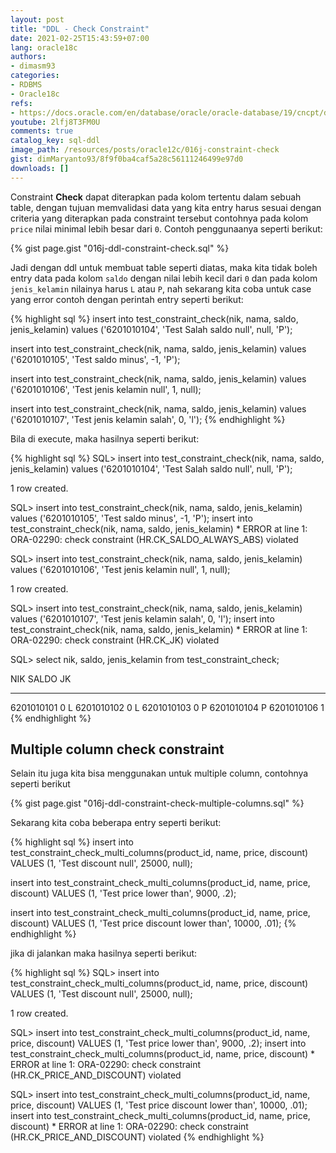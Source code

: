 ```yaml
---
layout: post
title: "DDL - Check Constraint"
date: 2021-02-25T15:43:59+07:00
lang: oracle18c
authors:
- dimasm93
categories:
- RDBMS
- Oracle18c
refs: 
- https://docs.oracle.com/en/database/oracle/oracle-database/19/cncpt/data-integrity.html#GUID-5AF9C206-0139-4506-96DE-F6AD1D41CD41
youtube: 2lfj8T3FM0U
comments: true
catalog_key: sql-ddl
image_path: /resources/posts/oracle12c/016j-constraint-check
gist: dimMaryanto93/8f9f0ba4caf5a28c56111246499e97d0
downloads: []
---
```


Constraint **Check** dapat diterapkan pada kolom tertentu dalam sebuah table, dengan tujuan memvalidasi data yang kita entry harus sesuai dengan criteria yang diterapkan pada constraint tersebut contohnya pada kolom `price` nilai minimal lebih besar dari `0`. Contoh penggunaanya seperti berikut:

<!--more-->

{% gist page.gist "016j-ddl-constraint-check.sql" %}

Jadi dengan ddl untuk membuat table seperti diatas, maka kita tidak boleh entry data pada kolom `saldo` dengan nilai lebih kecil dari `0` dan pada kolom `jenis_kelamin` nilainya harus `L` atau `P`, nah sekarang kita coba untuk case yang error contoh dengan perintah entry seperti berikut:

{% highlight sql %}
insert into test_constraint_check(nik, nama, saldo, jenis_kelamin)
values ('6201010104', 'Test Salah saldo null', null, 'P');

insert into test_constraint_check(nik, nama, saldo, jenis_kelamin)
values ('6201010105', 'Test saldo minus', -1, 'P');

insert into test_constraint_check(nik, nama, saldo, jenis_kelamin)
values ('6201010106', 'Test jenis kelamin null', 1, null);

insert into test_constraint_check(nik, nama, saldo, jenis_kelamin)
values ('6201010107', 'Test jenis kelamin salah', 0, 'l');
{% endhighlight %}

Bila di execute, maka hasilnya seperti berikut:

{% highlight sql %}
SQL> insert into test_constraint_check(nik, nama, saldo, jenis_kelamin)
values ('6201010104', 'Test Salah saldo null', null, 'P');

1 row created.

SQL> insert into test_constraint_check(nik, nama, saldo, jenis_kelamin)
values ('6201010105', 'Test saldo minus', -1, 'P');
insert into test_constraint_check(nik, nama, saldo, jenis_kelamin)
*
ERROR at line 1:
ORA-02290: check constraint (HR.CK_SALDO_ALWAYS_ABS) violated


SQL> insert into test_constraint_check(nik, nama, saldo, jenis_kelamin)
values ('6201010106', 'Test jenis kelamin null', 1, null);

1 row created.

SQL> insert into test_constraint_check(nik, nama, saldo, jenis_kelamin)
values ('6201010107', 'Test jenis kelamin salah', 0, 'l'); 
insert into test_constraint_check(nik, nama, saldo, jenis_kelamin)
*
ERROR at line 1:
ORA-02290: check constraint (HR.CK_JK) violated

SQL> select nik, saldo, jenis_kelamin
from test_constraint_check;

NIK         SALDO      JK
----------- ---------- --
6201010101           0 L
6201010102           0 L
6201010103           0 P
6201010104             P
6201010106           1
{% endhighlight %}

## Multiple column check constraint

Selain itu juga kita bisa menggunakan untuk multiple column, contohnya seperti berikut

{% gist page.gist "016j-ddl-constraint-check-multiple-columns.sql" %}

Sekarang kita coba beberapa entry seperti berikut:

{% highlight sql %}
insert into test_constraint_check_multi_columns(product_id, name, price, discount)
VALUES (1, 'Test discount null', 25000, null);

insert into test_constraint_check_multi_columns(product_id, name, price, discount)
VALUES (1, 'Test price lower than', 9000, .2);

insert into test_constraint_check_multi_columns(product_id, name, price, discount)
VALUES (1, 'Test price discount lower than', 10000, .01);
{% endhighlight %}

jika di jalankan maka hasilnya seperti berikut:

{% highlight sql %}
SQL> insert into test_constraint_check_multi_columns(product_id, name, price, discount)
VALUES (1, 'Test discount null', 25000, null);

1 row created.

SQL> insert into test_constraint_check_multi_columns(product_id, name, price, discount)
VALUES (1, 'Test price lower than', 9000, .2); 
insert into test_constraint_check_multi_columns(product_id, name, price, discount)
*
ERROR at line 1:
ORA-02290: check constraint (HR.CK_PRICE_AND_DISCOUNT) violated

SQL> insert into test_constraint_check_multi_columns(product_id, name, price, discount)
VALUES (1, 'Test price discount lower than', 10000, .01);
insert into test_constraint_check_multi_columns(product_id, name, price, discount)
*
ERROR at line 1:
ORA-02290: check constraint (HR.CK_PRICE_AND_DISCOUNT) violated
{% endhighlight %}